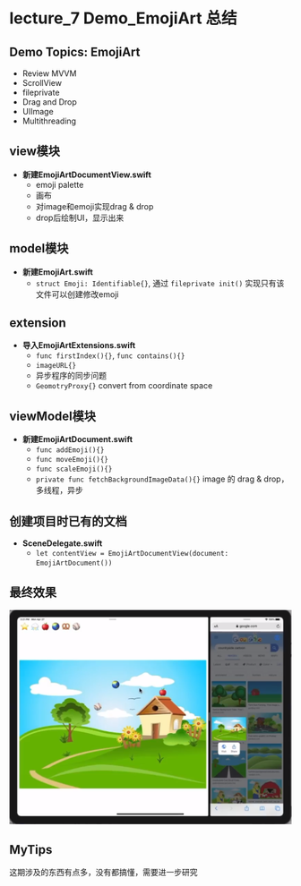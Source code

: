 # lecture_7 Demo_EmojiArt 总结
## Demo Topics: EmojiArt
- Review MVVM
- ScrollView 
- fileprivate 
- Drag and Drop
- UIImage 
- Multithreading

## view模块
- **新建EmojiArtDocumentView.swift**
    - emoji palette
    - 画布
    - 对image和emoji实现drag & drop
    - drop后绘制UI，显示出来

## model模块
- **新建EmojiArt.swift**
    - `struct Emoji: Identifiable{}`, 通过 `fileprivate init()` 实现只有该文件可以创建修改emoji

## extension
- **导入EmojiArtExtensions.swift**
    - `func firstIndex(){}`, `func contains(){}`
    - `imageURL{}`
    - 异步程序的同步问题
    - `GeomotryProxy{}` convert from coordinate space

## viewModel模块
- **新建EmojiArtDocument.swift**
    - `func addEmoji(){}`
    - `func moveEmoji(){}`
    - `func scaleEmoji(){}`
    - `private func fetchBackgroundImageData(){}` image 的 drag & drop，多线程，异步

## 创建项目时已有的文档
- **SceneDelegate.swift**
    - `let contentView = EmojiArtDocumentView(document: EmojiArtDocument())`

## 最终效果
![](./MyDemo_7效果图.png)

## MyTips
这期涉及的东西有点多，没有都搞懂，需要进一步研究
